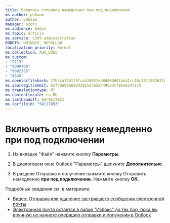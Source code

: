 ```yaml
---
title: Включить отправку немедленно при под подключении
ms.author: pebaum
author: pebaum
manager: scotv
ms.audience: Admin
ms.topic: article
ms.service: o365-administration
ROBOTS: NOINDEX, NOFOLLOW
localization_priority: Normal
ms.collection: Adm_O365
ms.custom:
- "2713"
- "9000768"
- "9002385"
- "4645"
ms.openlocfilehash: 27b4caf4d1f3fcaa16031ee8d80dd01bda1cc1bc1511983632ebbabf82f8ecbc
ms.sourcegitcommit: b5f7da89a650d2915dc652449623c78be6247175
ms.translationtype: MT
ms.contentlocale: ru-RU
ms.lasthandoff: 08/05/2021
ms.locfileid: "54117893"
---
```

# <a name="enable-send-immediately-when-connected"></a>Включить отправку немедленно при под подключении
 
1. На вкладке "Файл" нажмите кнопку **Параметры**.

2. В диалоговом окне Outlook "Параметры" щелкните **Дополнительно**.

3. В разделе Отправка и получение нажмите кнопку Отправить немедленно **при под подключении.** Нажмите кнопку **ОК**.

Подробные сведения см. в материале:
- [Видео: Отправка или удаление застрявшего сообщения электронной почты](https://support.office.com/article/Video-Send-or-delete-an-email-stuck-in-your-outbox-26d5d34a-4e5f-444a-a9e8-44db04a94dec) 
- [Электронная почта остается в папке "Избокс" до тех пор, пока вы вручную не начнете операцию отправки и получения в Outlook](https://support.microsoft.com/help/2797572/email-stays-in-the-outbox-folder-until-you-manually-initiate-a-send-re)
